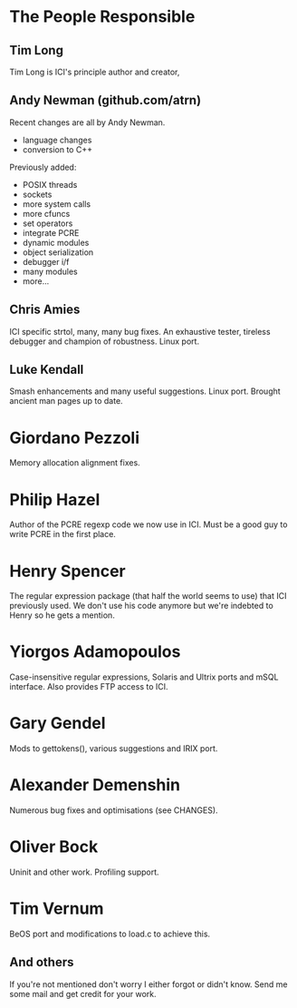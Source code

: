 # The People Responsible

## Tim Long

Tim Long is ICI's principle author and creator,

## Andy Newman (github.com/atrn)

Recent changes are all by Andy Newman.

- language changes
- conversion to C++

Previously added:

- POSIX threads
- sockets
- more system calls
- more cfuncs
- set operators
- integrate PCRE
- dynamic modules
- object serialization
- debugger i/f
- many modules
- more...

## Chris Amies

ICI specific strtol, many, many bug fixes. An
exhaustive tester, tireless debugger and champion
of robustness. Linux port.

## Luke Kendall

Smash enhancements and many useful suggestions.
Linux port.  Brought ancient man pages up to date.

# Giordano Pezzoli

Memory allocation alignment fixes.

# Philip Hazel

Author of the PCRE regexp code we now use in ICI. Must be
a good guy to write PCRE in the first place.

# Henry Spencer

The regular expression package (that half the world
seems to use) that ICI previously used. We don't use
his code anymore but we're indebted to Henry so he
gets a mention.

# Yiorgos Adamopoulos

Case-insensitive regular expressions, Solaris and
Ultrix ports and mSQL interface. Also provides FTP
access to ICI.

# Gary Gendel

Mods to gettokens(), various suggestions and IRIX port.

# Alexander Demenshin

Numerous bug fixes and optimisations (see CHANGES).

# Oliver Bock

Uninit and other work. Profiling support.

# Tim Vernum

BeOS port and modifications to load.c to achieve this.

## And others

If you're not mentioned don't worry I either forgot or didn't
know. Send me some mail and get credit for your work.
